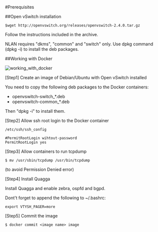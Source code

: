 #Prerequisites

##Open vSwitch installation

```
$wget http://openvswitch.org/releases/openvswitch-2.4.0.tar.gz
```
Follow the instructions included in the archive.

NLAN requires "dkms", "common" and "switch" only. Use dpkg command (dpkg -i) to install the deb packages.

##Working with Docker

![working_with_docker](https://docs.google.com/drawings/d/161Bn80w8JZKQ7BXmIo0br7xQ4kqEdBc_XZ254zuORSU/pub?w=680&h=400)

[Step1] Create an image of Debian/Ubuntu with Open vSwitch installed

You need to copy the following deb packages to the Docker containers:
- openvswitch-switch_*.deb
- openvswitch-common_*.deb

Then "dpkg -i" to install them.

[Step2] Allow ssh root login to the Docker container
```
/etc/ssh/ssh_config

#PermitRootLogin wihtout-password
PermitRootLogin yes
```

[Step3] Allow containers to run tcpdump
```
$ mv /usr/sbin/tcpdump /usr/bin/tcpdump
```
(to avoid Permission Denied error)

[Step4] Install Quagga

Install Quagga and enable zebra, ospfd and bgpd.

Dont't forget to append the following to ~/.bashrc:
```
export VTYSH_PAGER=more
```
[Step5] Commit the image
```
$ docker commit <image name> image
```

